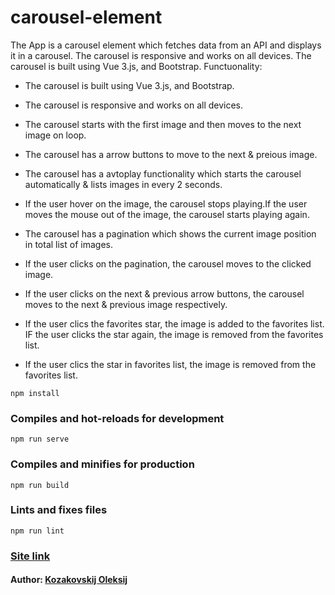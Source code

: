 # carousel-element
The App is a carousel element which fetches data from an API and displays it in a carousel. The carousel is responsive and works on all devices. The carousel is built using Vue 3.js, and Bootstrap.
Functuonality:
- The carousel is built using Vue 3.js, and Bootstrap.
- The carousel is responsive and works on all devices.

- The carousel starts with the first image and then moves to the next image on loop.
- The carousel has a arrow buttons to move to the next & preious image.
- The carousel has a avtoplay functionality which starts the carousel automatically & lists images in every 2 seconds.
- If the user hover on the image, the carousel stops playing.If the user moves the mouse out of the image, the carousel starts playing again.
- The carousel has a pagination which shows the current image position in total list of images.
- If  the user clicks on the pagination, the carousel moves to the clicked image.
- If the user clicks on the next & previous arrow buttons, the carousel moves to the next & previous image respectively.
- If the user clics the favorites star, the image is added to the favorites list. IF the user clicks the star again, the image is removed from the favorites list.
- If the user clics the star in favorites list, the image is removed from the favorites list.
```
npm install
```
### Compiles and hot-reloads for development
```
npm run serve
```
### Compiles and minifies for production
```
npm run build
```
### Lints and fixes files
```
npm run lint
```
### [Site link](https://carousel-element.vercel.app/)
#### Author: [Kozakovskij Oleksij](https://github.com/o-kozakovskyj)

